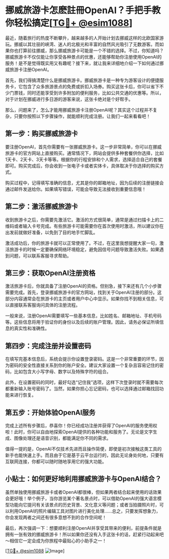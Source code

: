 # 挪威旅游卡怎麽註冊OpenAI？手把手教你轻松搞定[[TG💪+ @esim1088](https://t.me/s/esim1088)]

最近，随着旅行的热度不断攀升，越来越多的人开始计划去挪威这样的北欧国家游玩。挪威以其壮丽的峡湾、迷人的北极光和丰富的自然风光吸引了无数游客。而如果你也打算前往挪威，那么挪威旅游卡可能是一个不错的选择。不过，你知道吗？挪威旅游卡不仅仅能让你享受各种景点的优惠，还能够帮助你注册使用OpenAI的服务！是不是觉得既实用又有趣呢？接下来，就让我来详细地介绍一下如何通过挪威旅游卡注册OpenAI。

首先，我们得搞清楚什么是挪威旅游卡。挪威旅游卡是一种专为游客设计的便捷服务卡，它包含了众多旅游景点的免费或折扣入场券。购买这张卡后，你可以省下不少门票钱，同时还能享受到许多附加的便利服务，比如公共交通的优惠等。所以，对于计划在挪威进行多日游的游客来说，这张卡绝对是个好帮手。

那么，问题来了，怎么才能用挪威旅游卡注册OpenAI呢？其实这个过程并不复杂，只要你按照以下步骤操作，就能顺利完成注册。让我们一起来看看吧！

## 第一步：购买挪威旅游卡

要注册OpenAI，首先你需要有一张挪威旅游卡。这一步非常简单，你可以在挪威旅游卡的官方网站上直接购买。通常情况下，网站会提供多种套餐供你选择，比如1天卡、2天卡、3天卡等等。根据你的行程安排和个人需求，选择适合自己的套餐即可。购买完成后，你会收到一张电子卡或者实体卡，具体取决于你选择的购买方式。

购买过程中，记得填写准确的信息，尤其是你的邮箱地址，因为后续的注册链接会通过邮件发送给你。如果填写错误，可能会导致无法接收到重要信息哦！

## 第二步：激活挪威旅游卡

收到旅游卡之后，你需要先激活它。激活的方式很简单，通常是通过扫描卡上的二维码或者输入卡号完成。有些旅游卡可能需要你在首次使用时激活，所以建议你在出发前就做好准备，以免到了目的地手忙脚乱。

激活成功后，你的旅游卡就可以正常使用了。不过，在这里我想提醒大家一句，激活旅游卡的时候一定要确保网络环境稳定，避免因信号问题导致激活失败。如果遇到问题，可以联系客服寻求帮助。

## 第三步：获取OpenAI注册资格

激活旅游卡后，你就具备了注册OpenAI的资格。但别急，接下来还有几个小步骤需要完成。首先，登录挪威旅游卡的官方网站，找到关于OpenAI注册的部分。这部分内容通常会在旅游卡的主页或者用户中心中显示。如果你找不到相关信息，可以直接联系客服询问具体的注册流程。

一般来说，注册OpenAI需要填写一些基本信息，比如姓名、邮箱地址、手机号码等。这些信息将用于验证你的身份以及后续的账户管理。因此，请务必保证所填信息的真实性和准确性。

## 第四步：完成注册并设置密码

在填写完基本信息后，系统会提示你设置登录密码。这是一个非常重要的环节，因为密码的安全性直接关系到你的账户安全。建议大家设置一个复杂且容易记住的密码，比如包含大小写字母、数字以及特殊字符的组合。

此外，在设置密码的同时，最好勾选“记住我”选项，这样下次登录时就不需要每次都重新输入账号密码了。当然，如果你担心忘记密码，也可以选择通过邮箱找回功能来进行恢复。

## 第五步：开始体验OpenAI服务

完成上述所有步骤后，恭喜你！你已经成功注册并获得了OpenAI的服务使用权啦！此时，你可以自由地探索OpenAI提供的各种功能和服务了。无论是文字生成、图像处理还是语音识别，都能满足你不同的需求。

值得一提的是，OpenAI不仅技术先进而且操作简便，即使是初次接触这类工具的新手也能快速上手。而且由于它是基于云平台运行的，因此无论身处何地，只要有互联网连接，你都可以随时随地享用它的强大功能。

## 小贴士：如何更好地利用挪威旅游卡与OpenAI结合？

虽然单独使用挪威旅游卡或者OpenAI都很棒，但如果两者结合起来使用的话效果会更好哦！举个例子，当你游览某个著名景点时，可以借助OpenAI的强大语言模型功能向它提问有关该景点的历史背景、文化意义等问题；或者当拍摄照片时，可以利用OpenAI的照片编辑工具对图片进行美化处理……总之，只要发挥想象力，你会发现两者之间还有很多意想不到的合作空间呢！

最后，再次强调一下：想要顺利注册OpenAI并享受其带来的便利，前提条件就是拥有一张有效的挪威旅游卡！所以如果你还没有入手这张卡的话，赶紧行动起来吧～相信它一定会成为你旅程中最贴心的小助手之一！

[[TG💪+ @esim1088](https://t.me/s/esim1088) ![Image](https://i.postimg.cc/4NQfJmqS/Snipaste-2025-05-13-00-14-12.png)]